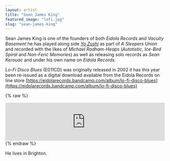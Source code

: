 ```yaml
---
layout: artist
title: "Sean James King"
featured_image: "lofi.jpg"
slug: "sean-james-king"
---
```

Sean James King is one of the founders of both *Eidola Records* and *Vacuity Basement* he has played along side *[Yo Zushi](/artists/yo-zushi)* as part of *A Sleepers Union* and recorded with the likes of *Michael Rodham-Heaps* (*Autotistic*, *Ice-Bird Spiral* and *Non-Feric Memories*) as well as releasing solo records as *Sean Kerouac* and under his own name on *Eidola Records*.

*Lo-Fi Disco Blues* (E011CD) was originally released in 2002 it has this year been re-issued as a digital download available from the Eidola Records on line store [https://eidolarecords.bandcamp.com/album/lo-fi-disco-blues](https://eidolarecords.bandcamp.com/album/lo-fi-disco-blues)

{% raw %}
<iframe style="border: 0; width: 100%; height: 120px;" src="https://bandcamp.com/EmbeddedPlayer/album=1012763728/size=large/bgcol=333333/linkcol=ffffff/tracklist=false/artwork=small/transparent=true/" seamless><a href="http://eidolarecords.bandcamp.com/album/lo-fi-disco-blues">Lo-fi Disco Blues by Sean James King</a></iframe>
{% endraw %}

He lives in Brighton.
